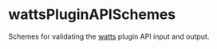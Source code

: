 # wattsPluginAPISchemes

Schemes for validating the [watts](https://github.com/watts-kit/watts) plugin API input and output.
